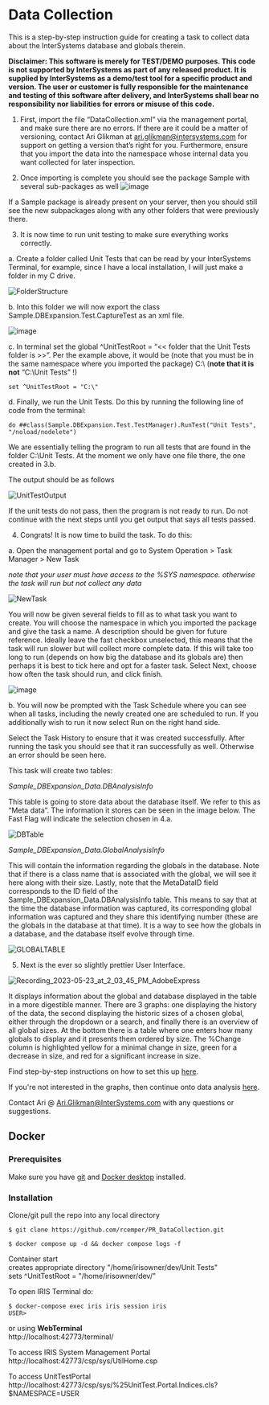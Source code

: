 # Data Collection
This is a step-by-step instruction guide for creating a task to collect data about the InterSystems database and globals therein.

**Disclaimer: This software is merely for TEST/DEMO purposes. This code is not supported by InterSystems as part of any released product. It is supplied by InterSystems as a demo/test tool for a specific product and version. The user or customer is fully responsible for the maintenance and testing of this software after delivery, and InterSystems shall bear no responsibility nor liabilities for errors or misuse of this code.**

1)	First, import the file “DataCollection.xml” via the management portal, and make sure there are no errors. If there are it could be a matter of versioning, contact Ari Glikman at ari.glikman@intersystems.com for support on getting a version that’s right for you. Furthermore, ensure that you import the data into the namespace whose internal data you want collected for later inspection.

2)	Once importing is complete you should see the package Sample with several sub-packages as well
 ![image](https://github.com/Ari-Glikman/DataCollection/assets/73805987/758a6934-3fa2-4a85-8e56-66c062683951)

If a Sample package is already present on your server, then you should still see the new subpackages along with any other folders that were previously there.

3)	It is now time to run unit testing to make sure everything works correctly.
   
a.	Create a folder called Unit Tests that can be read by your InterSystems Terminal, for example, since I have a local installation, I will just make a folder in my C drive.
 
 ![FolderStructure](https://github.com/Ari-Glikman/DataCollection/assets/73805987/da855796-9a22-46bb-b6a7-8a1971a61403)


b.	Into this folder we will now export the class Sample.DBExpansion.Test.CaptureTest as an xml file.

![image](https://github.com/Ari-Glikman/DataCollection/assets/73805987/b74fc899-f3c9-46ba-b0d8-d75ab2bafc79)


c.    In terminal set the global ^UnitTestRoot = “<< folder that the Unit Tests folder is  >>”. Per the example above, it would be (note that you must be in the same namespace where you imported the package) C:\ (**note that it is not** “C:\Unit Tests” !)

 ```
set ^UnitTestRoot = "C:\"
```

      
d.    Finally, we run the Unit Tests. Do this by running the following line of code from the terminal:
      
 ```
do ##class(Sample.DBExpansion.Test.TestManager).RunTest("Unit Tests", "/noload/nodelete")
```
We are essentially telling the program to run all tests that are found in the folder C:\Unit Tests. At the moment we only have one file there, the one created in 3.b.

The output should be as follows
      

![UnitTestOutput](https://github.com/Ari-Glikman/DataCollection/assets/73805987/e90db59b-38df-436e-b23c-afaaf2258d77)

If the unit tests do not pass, then the program is not ready to run. Do not continue with the next steps until you get output that says all tests passed.
      

4) Congrats! It is now time to build the task. To do this:
      
a. Open the management portal and go to System Operation > Task Manager > New Task 
      
*note that your user must have access to the %SYS namespace. otherwise the task will run but not collect any data*

![NewTask](https://github.com/Ari-Glikman/DataCollection/assets/73805987/a8f7b9de-3a4b-40d8-83ba-a411589d85ed)

      
      
You will now be given several fields to fill as to what task you want to create. You will choose the namespace in which you imported the package and give the task a name. A description should be given for future reference. Ideally leave the fast checkbox unselected, this means that the task will run slower but will collect more complete data. If this will take too long to run (depends on how big the database and its globals are) then perhaps it is best to tick here and opt for a faster task. Select Next, choose how often the task should run, and click finish.     
      
![image](https://github.com/user-attachments/assets/7006d838-5049-4e13-aea5-e70c9f21c59a)


b. You will now be prompted with the Task Schedule where you can see when all tasks, including the newly created one are scheduled to run. If you additionally wish to run it now select Run on the right hand side.

Select the Task History to ensure that it was created successfully. After running the task you should see that it ran successfully as well. Otherwise an error should be seen here.

This task will create two tables: 
      
*Sample_DBExpansion_Data.DBAnalysisInfo*
      
This table is going to store data about the database itself. We refer to this as “Meta data”. The information it stores can be seen in the image below. The Fast Flag will indicate the selection chosen in 4.a.

![DBTable](https://github.com/Ari-Glikman/DataCollection/assets/73805987/ab4855fe-4cce-4e56-b74c-be7d23d27295)


*Sample_DBExpansion_Data.GlobalAnalysisInfo*
      

This will contain the information regarding the globals in the database. Note that if there is a class name that is associated with the global, we will see it here along with their size. Lastly, note that the MetaDataID field corresponds to the ID field of the Sample_DBExpansion_Data.DBAnalysisInfo table. This means to say that at the time the database information was captured, its corresponding global information was captured and they share this identifying number (these are the globals in the database at that time). It is a way to see how the globals in a database, and the database itself evolve through time.
      
![GLOBALTABLE](https://github.com/Ari-Glikman/DataCollection/assets/73805987/8acfaeab-acf0-408d-88c6-cb48f5505e2f)



5) Next is the ever so slightly prettier User Interface.
      
![Recording_2023-05-23_at_2_03_45_PM_AdobeExpress](https://github.com/Ari-Glikman/DataCollection/assets/73805987/e7e867b6-dd23-4dad-86bb-3b2249524124)


It displays information about the global and database displayed in the table in a more digestible manner. There are 3 graphs: one displaying the history of the data, the second displaying the historic sizes of a chosen global, either through the dropdown or a search, and finally there is an overview of all global sizes. At the bottom there is a table where one enters how many globals to display and it presents them ordered by size. The %Change column is highlighted yellow for a minimal change in size, green for a decrease in size, and red for a significant increase in size. 

Find step-by-step instructions on how to set this up [here](https://github.com/Ari-Glikman/DataCollection-UI).

If you're not interested in the graphs, then continue onto data analysis [here](https://github.com/Ari-Glikman/DataAnalysis).

Contact Ari @ Ari.Glikman@InterSystems.com with any questions or suggestions.

## Docker
### Prerequisites
Make sure you have [git](https://git-scm.com/book/en/v2/Getting-Started-Installing-Git) and [Docker desktop](https://www.docker.com/products/docker-desktop) installed.
### Installation
Clone/git pull the repo into any local directory
```
$ git clone https://github.com/rcemper/PR_DataCollection.git
```
```
$ docker compose up -d && docker compose logs -f
```
Container start  
creates appropriate directory "/home/irisowner/dev/Unit Tests"   
sets ^UnitTestRoot = "/home/irisowner/dev/"    

To open IRIS Terminal do:
```
$ docker-compose exec iris iris session iris
USER>
```
or using **WebTerminal**     
http://localhost:42773/terminal/      

To access IRIS System Management Portal   
http://localhost:42773/csp/sys/UtilHome.csp    

To access UnitTestPortal
http://localhost:42773/csp/sys/%25UnitTest.Portal.Indices.cls?$NAMESPACE=USER
